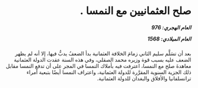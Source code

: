 <h1 dir="rtl">صلح العثمانيين مع النمسا .</h1>

<h5 dir="rtl">العام الهجري:  976

العام الميلادي: 1568

</h5>

<p dir="rtl">بعد أن تسَلَّم سليم الثاني زمامَ الخلافة العثمانية بدأ الضعفُ يدبُّ فيها، إلا أنه لم يظهر الضعف عليه بسبب قوة وزيره محمد الصقلي، وفي هذه السنة عقدت الدولة العثمانية معاهدةَ صلح مع النمسا، اعترفت فيه بأملاك النمسا في المجر على أن تدفع النمسا مقابل ذلك الجزية السنوية المقرَّرة للدولة العثمانية، واعتراف النمسا أيضًا بتبعية أمراء ترانسلفانيا والأفلاق والبغدان للدولة العثمانية.</p></br>
